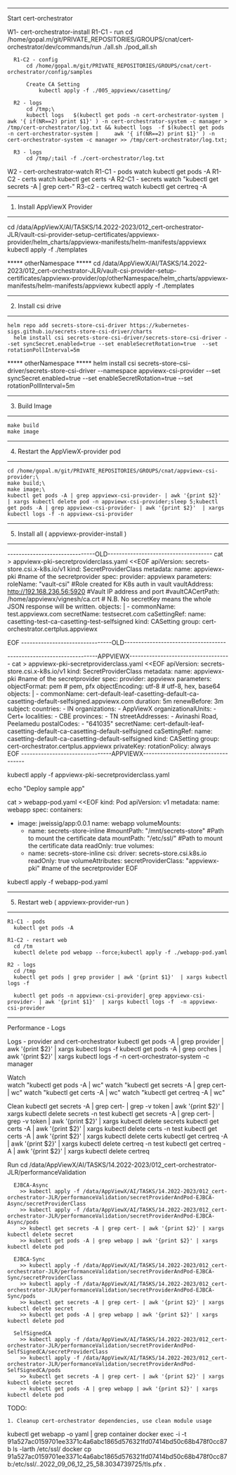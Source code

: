 ------------------------------------------------------------------------------------------------------------------------
Start cert-orchestrator

W1- cert-orchestrator-install
      R1-C1 - run
          cd /home/gopal.m/git/PRIVATE_REPOSITORIES/GROUPS/cnat/cert-orchestrator/dev/commands/run
          ./all.sh
          ./pod_all.sh
        
      R1-C2 - config
          cd /home/gopal.m/git/PRIVATE_REPOSITORIES/GROUPS/cnat/cert-orchestrator/config/samples
          
          Create CA Setting
              kubectl apply -f ./005_appviewx/casetting/

      R2 - logs
          cd /tmp;\
          kubectl logs   $(kubectl get pods -n cert-orchestrator-system |     awk '{ if(NR==2) print $1}' ) -n cert-orchestrator-system -c manager > /tmp/cert-orchestrator/log.txt && kubectl logs  -f $(kubectl get pods -n cert-orchestrator-system |     awk '{ if(NR==2) print $1}' ) -n cert-orchestrator-system -c manager >> /tmp/cert-orchestrator/log.txt;
      
      R3 - logs          
          cd /tmp/;tail -f ./cert-orchestrator/log.txt

W2 - cert-orchestrator-watch
      R1-C1 - pods
          watch kubectl get pods -A
      R1-C2 - certs
          watch kubectl get certs -A
      R2-C1 - secrets
          watch "kubectl get secrets -A | grep cert-"
      R3-c2 - certreq
          watch kubectl get certreq -A

------------------------------------------------------------------------------------------------------------------------
1. Install AppViewX Provider
------------------------------------------------------------------------------------------------------------------------
    
  cd /data/AppViewX/AI/TASKS/14.2022-2023/012_cert-orchestrator-JLR/vault-csi-provider-setup-certificates/appviewx-provider/helm_charts/appviewx-manifests/helm-manifests/appviewx
  kubectl apply -f ./templates

***** otherNamespace *****
  cd /data/AppViewX/AI/TASKS/14.2022-2023/012_cert-orchestrator-JLR/vault-csi-provider-setup-certificates/appviewx-provider/op/otherNamespace/helm_charts/appviewx-manifests/helm-manifests/appviewx
  kubectl apply -f ./templates

------------------------------------------------------------------------------------------------------------------------
2. Install csi drive
----------------------------------------------------------------------------------------------------------------------------------------
	
    helm repo add secrets-store-csi-driver https://kubernetes-sigs.github.io/secrets-store-csi-driver/charts
	  helm install csi secrets-store-csi-driver/secrets-store-csi-driver --set syncSecret.enabled=true --set enableSecretRotation=true  --set rotationPollInterval=5m

***** otherNamespace *****
    helm install csi secrets-store-csi-driver/secrets-store-csi-driver --namespace appviewx-csi-provider --set syncSecret.enabled=true --set enableSecretRotation=true  --set rotationPollInterval=5m  

----------------------------------------------------------------------------------------------------------------------------------------
3. Build Image
----------------------------------------------------------------------------------------------------------------------------------------

    make build
    make image

----------------------------------------------------------------------------------------------------------------------------------------
4. Restart the AppViewX-provider pod
----------------------------------------------------------------------------------------------------------------------------------------
    
    cd /home/gopal.m/git/PRIVATE_REPOSITORIES/GROUPS/cnat/appviewx-csi-provider;\
    make build;\
    make image;\
    kubectl get pods -A | grep appviewx-csi-provider- | awk '{print $2}'  | xargs kubectl delete pod -n appviewx-csi-provider;sleep 5;kubectl get pods -A | grep appviewx-csi-provider- | awk '{print $2}'  | xargs kubectl logs -f -n appviewx-csi-provider

----------------------------------------------------------------------------------------------------------------------------------------
5. Install all ( appviewx-provider-install )
----------------------------------------------------------------------------------------------------------------------------------------
<!-- 
cd /tmp
echo "Create Service Account"

cat > appviewx-auth-service-account.yaml <<EOF
---
apiVersion: rbac.authorization.k8s.io/v1
kind: ClusterRoleBinding
metadata:
   name: role-tokenreview-binding
   namespace: default
roleRef:
   apiGroup: rbac.authorization.k8s.io
   kind: ClusterRole
   name: system:auth-delegator
subjects:
- kind: ServiceAccount
  name: appviewx-auth    #Replace your custom service account name
  namespace: default  #Replace your custom namespace name here
EOF

kubectl create sa appviewx-auth
kubectl apply -f apviewx-auth-service-account.yaml

echo "Export Service account information for creating K8s auth"

export APPVIEWX_SA_NAME=$(kubectl get sa appviewx-auth --output jsonpath="{.secrets[*]['name']}")
export SA_JWT_TOKEN=$(kubectl get secret $APPVIEWX_SA_NAME --output 'go-template={{ .data.token }}' | base64 --decode)
export SA_CA_CRT=$(kubectl config view --raw --minify --flatten --output 'jsonpath={.clusters[].cluster.certificate-authority-data}' | base64 --decode)
export K8S_HOST=$(kubectl config view --raw --minify --flatten  --output 'jsonpath={.clusters[].cluster.server}')

echo $APPVIEWX_SA_NAME
echo $SA_JWT_TOKEN
echo $SA_CA_CRT
echo $K8S_HOST


echo "******* Setup kubernetes auth in vault 
( Manual 1. enable auth method -> kubernetes 2. echo $SA_CA_CRT format with certlogic.com 3. copy jwt token 4. disable jwt verifier  5. Access-> kubernetes create role   (pki_int_role - ISSUER ROLE ), 6. vault allowed domain demo.com"

read -p "Press any key to continue... " -n1 -s 

echo "******* Setup PKI engine in vault -> \
( *** DOCUMENT vault-setup )"

echo "Create secret provider class to talk to vault"

echo "( ************ create a role in pki_int )" -->

-------------------------------OLD-------------------------------------
cat > appviewx-pki-secretproviderclass.yaml <<EOF
apiVersion: secrets-store.csi.x-k8s.io/v1
kind: SecretProviderClass
metadata:
  name: appviewx-pki #name of the secretprovider
spec:
  provider: appviewx
  parameters:
    roleName: "vault-csi"  #Role created for K8s auth in vault
    vaultAddress: http://192.168.236.56:5920  #Vault IP address and port
    #vaultCACertPath: /home/appviewx/vignesh/ca.crt
    # N.B. No secretKey means the whole JSON response will be written.
    objects: |
      - commonName: test.appviewx.com
        secretName: testsecret.com
        caSettingRef: 
          name: casetting-test-ca-casetting-test-selfsigned
          kind: CASetting
          group: cert-orchestrator.certplus.appviewx        
          
EOF
--------------------------------OLD------------------------------------

--------------------------------APPVIEWX------------------------------------
cat > appviewx-pki-secretproviderclass.yaml <<EOF
apiVersion: secrets-store.csi.x-k8s.io/v1
kind: SecretProviderClass
metadata:
  name: appviewx-pki #name of the secretprovider
spec:
  provider: appviewx
  parameters:
    objectFormat: pem    # pem, pfx
    objectEncoding: utf-8     # utf-8, hex,  base64 
    objects: |
      - commonName: cert-default-leaf-casetting-default-ca-casetting-default-selfsigned.appviewx.com
        duration: 5m
        renewBefore: 3m
        subject:
          countries:
          - IN
          organizations:
          - AppViewX
          organizationalUnits:
          - Cert+
          localities:
          - CBE
          provinces:
          - TN
          streetAddresses:
          - Avinashi Road, Peelamedu
          postalCodes:
          - "641035"
        secretName: cert-default-leaf-casetting-default-ca-casetting-default-selfsigned
        caSettingRef: 
          name: casetting-default-ca-casetting-default-selfsigned
          kind: CASetting
          group: cert-orchestrator.certplus.appviewx
        privateKey:
          rotationPolicy: always          
EOF
--------------------------------APPVIEWX------------------------------------

kubectl apply -f appviewx-pki-secretproviderclass.yaml

echo "Deploy sample app"

cat > webapp-pod.yaml <<EOF
kind: Pod
apiVersion: v1
metadata:
  name: webapp
spec:
  containers:
  - image: jweissig/app:0.0.1
    name: webapp
    volumeMounts:
    - name: secrets-store-inline
      #mountPath: "/mnt/secrets-store" #Path to mount the certificate data
      mountPath: "/etc/ssl/"           #Path to mount the certificate data
      readOnly: true
  volumes:
    - name: secrets-store-inline
      csi:
        driver: secrets-store.csi.k8s.io
        readOnly: true
        volumeAttributes:
          secretProviderClass: "appviewx-pki" #name of the secretprovider
EOF

kubectl apply -f webapp-pod.yaml

----------------------------------------------------------------------------------------------------------------------------------------
5. Restart web ( appviewx-provider-run )
----------------------------------------------------------------------------------------------------------------------------------------
    R1-C1 - pods
      kubectl get pods -A

    R1-C2 - restart web
      cd /tm
      kubectl delete pod webapp --force;kubectl apply -f ./webapp-pod.yaml

    R2 - logs
      cd /tmp
      kubectl get pods | grep provider | awk '{print $1}'  | xargs kubectl logs -f 

      kubectl get pods -n appviewx-csi-provider| grep appviewx-csi-provider- | awk '{print $1}'  | xargs kubectl logs -f  -n appviewx-csi-provider

    
    

----------------------------------------------------------------------------------------------------------------------------------------

Performance - Logs

  Logs - provider and cert-orchestrator
    kubectl get pods -A | grep provider | awk '{print $2}' | xargs kubectl logs -f 
    kubectl get pods -A | grep orches | awk '{print $2}' | xargs kubectl logs -f -n cert-orchestrator-system -c manager

  Watch   
    watch "kubectl get pods -A | wc"
    watch "kubectl get secrets -A | grep cert- | wc"
    watch "kubectl get certs -A | wc"
    watch "kubectl get certreq -A | wc"

  Clean
    kubectl get secrets -A | grep cert- | grep -v token | awk '{print $2}' | xargs kubectl delete secrets -n test
    kubectl get secrets -A | grep cert- | grep -v token | awk '{print $2}' | xargs kubectl delete secrets
    kubectl get certs -A | awk '{print $2}' | xargs kubectl delete certs -n test
    kubectl get certs -A | awk '{print $2}' | xargs kubectl delete certs
    kubectl get certreq -A | awk '{print $2}' | xargs kubectl delete certreq -n test
    kubectl get certreq -A | awk '{print $2}' | xargs kubectl delete certreq 

  Run
    cd /data/AppViewX/AI/TASKS/14.2022-2023/012_cert-orchestrator-JLR/performanceValidation

      EJBCA-Async
        >> kubectl apply -f /data/AppViewX/AI/TASKS/14.2022-2023/012_cert-orchestrator-JLR/performanceValidation/secretProviderAndPod-EJBCA-Async/secretProviderClass
        >> kubectl apply -f /data/AppViewX/AI/TASKS/14.2022-2023/012_cert-orchestrator-JLR/performanceValidation/secretProviderAndPod-EJBCA-Async/pods
        >> kubectl get secrets -A | grep cert- | awk '{print $2}' | xargs kubectl delete secret 
        >> kubectl get pods -A | grep webapp | awk '{print $2}' | xargs kubectl delete pod

      EJBCA-Sync
        >> kubectl apply -f /data/AppViewX/AI/TASKS/14.2022-2023/012_cert-orchestrator-JLR/performanceValidation/secretProviderAndPod-EJBCA-Sync/secretProviderClass
        >> kubectl apply -f /data/AppViewX/AI/TASKS/14.2022-2023/012_cert-orchestrator-JLR/performanceValidation/secretProviderAndPod-EJBCA-Sync/pods
        >> kubectl get secrets -A | grep cert- | awk '{print $2}' | xargs kubectl delete secret 
        >> kubectl get pods -A | grep webapp | awk '{print $2}' | xargs kubectl delete pod

      SelfSignedCA
        >> kubectl apply -f /data/AppViewX/AI/TASKS/14.2022-2023/012_cert-orchestrator-JLR/performanceValidation/secretProviderAndPod-SelfSignedCA/secretProviderClass
        >> kubectl apply -f /data/AppViewX/AI/TASKS/14.2022-2023/012_cert-orchestrator-JLR/performanceValidation/secretProviderAndPod-SelfSignedCA/pods
        >> kubectl get secrets -A | grep cert- | awk '{print $2}' | xargs kubectl delete secret 
        >> kubectl get pods -A | grep webapp | awk '{print $2}' | xargs kubectl delete pod




TODO:

    1. Cleanup cert-orchestrator dependencies, use clean module usage




kubectl get webapp -o yaml | grep container
docker exec -i -t 91a527ac0159701ee3371c4a6abc1865d576321fd07414bd50c68b478f0cc87b ls -larth /etc/ssl/
docker cp 91a527ac0159701ee3371c4a6abc1865d576321fd07414bd50c68b478f0cc87b:/etc/ssl/..2022_09_06_12_25_58.3034739725/tls.pfx .